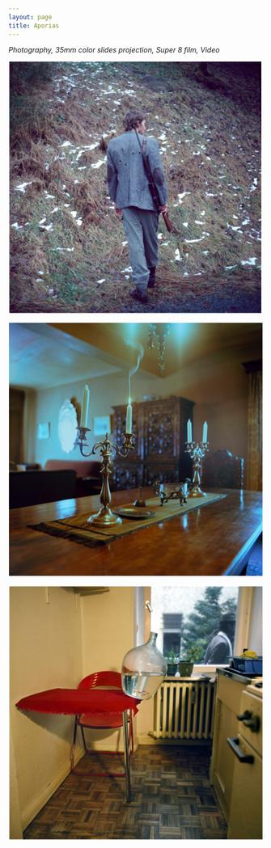 ```yaml
---
layout: page
title: Aporias
---
```


_Photography, 35mm color slides projection, Super 8 film, Video_

![Aporias 1](/public/aporias_1.png)

![Aporias 2](/public/aporias_2.png)

![Aporias 3](/public/aporias_3.png)
